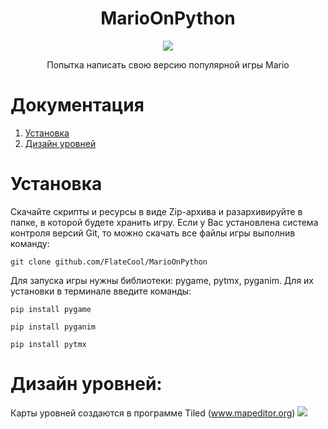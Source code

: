 <div align="center">

# MarioOnPython
<img src="https://drive.google.com/uc?id=12Mu-TJ2JPKRQrizD7yxV7S_-pXlDwEtx">

Попытка написать свою версию популярной игры Mario

</div>


Документация
===============================================================================
1. [Установка](#installation)
2. [Дизайн уровней](#level-design)


Установка
===============================================================================
Скачайте скрипты и ресурсы в виде Zip-архива и разархивируйте в папке, в которой будете хранить игру. 
Если у Вас установлена система контроля версий Git, то можно скачать все файлы игры выполнив команду:    

    git clone github.com/FlateCool/MarioOnPython   

Для запуска игры нужны библиотеки: pygame, pytmx, pyganim. Для их установки в терминале введите команды:

    pip install pygame
    
    pip install pyganim
    
    pip install pytmx
    
Дизайн уровней:
===============================================================================
Карты уровней создаются в программе Tiled (www.mapeditor.org)
<img src="https://www.mapeditor.org/img/tiled-logo-header.png">








